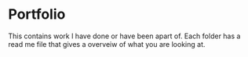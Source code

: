 # Portfolio
This contains work I have done or have been apart of. Each folder has a read me file that gives a overveiw of what you are looking at.
